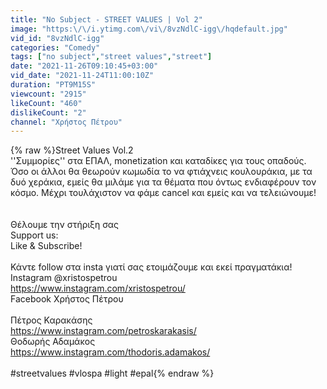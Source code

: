 ```yaml
---
title: "No Subject - STREET VALUES | Vol 2"
image: "https:\/\/i.ytimg.com\/vi\/8vzNdlC-igg\/hqdefault.jpg"
vid_id: "8vzNdlC-igg"
categories: "Comedy"
tags: ["no subject","street values","street"]
date: "2021-11-26T09:10:45+03:00"
vid_date: "2021-11-24T11:00:10Z"
duration: "PT9M15S"
viewcount: "2915"
likeCount: "460"
dislikeCount: "2"
channel: "Χρήστος Πέτρου"
---
```

{% raw %}Street Values Vol.2<br />''Συμμορίες'' στα ΕΠΑΛ, monetization και καταδίκες για τους οπαδούς. Όσο οι άλλοι θα θεωρούν κωμωδία το να φτιάχνεις κουλουράκια, με τα δυό χεράκια, εμείς θα μιλάμε για τα θέματα που όντως ενδιαφέρουν τον κόσμο. Μέχρι τουλάχιστον να φάμε cancel και εμείς και να τελειώνουμε!<br /><br /><br />Θέλουμε την στήριξη σας<br />Support us:<br />Like &amp; Subscribe!<br /><br />Κάντε follow στα insta γιατί σας ετοιμάζουμε και εκεί πραγματάκια!<br />Instagram @xristospetrou<br /><a rel="nofollow" target="blank" href="https://www.instagram.com/xristospetrou/">https://www.instagram.com/xristospetrou/</a><br />Facebook Χρήστος Πέτρου<br /><br />Πέτρος Καρακάσης<br /><a rel="nofollow" target="blank" href="https://www.instagram.com/petroskarakasis/">https://www.instagram.com/petroskarakasis/</a><br />Θοδωρής Αδαμάκος<br /><a rel="nofollow" target="blank" href="https://www.instagram.com/thodoris.adamakos/">https://www.instagram.com/thodoris.adamakos/</a><br /><br />#streetvalues #vlospa #light #epal{% endraw %}
